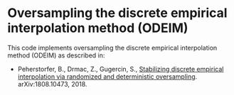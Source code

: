 # Oversampling the discrete empirical interpolation method (ODEIM) 

This code implements oversampling the discrete empirical interpolation method (ODEIM) as described in:

* Peherstorfer, B., Drmac, Z., Gugercin, S., [Stabilizing discrete empirical interpolation via randomized and deterministic oversampling](https://arxiv.org/pdf/1808.10473). arXiv:1808.10473, 2018.

